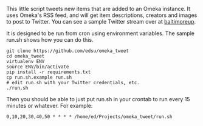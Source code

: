 This little script tweets new items that are added to an Omeka instance. It uses
Omeka\'s RSS feed, and will get item descriptions, creators and images to post to Twitter. You can see a sample Twitter stream over at [baltimoreup](https://twitter.com/baltimoreup).

It is designed to be run from cron using environment variables. The sample
run.sh shows how you can do this.

    git clone https://github.com/edsu/omeka_tweet
    cd omeka_tweet
    virtualenv ENV
    source ENV/bin/activate
    pip install -r requirements.txt
    cp run.sh.example run.sh
    # edit run.sh with your Twitter credentials, etc.
    ./run.sh

Then you should be able to just put run.sh in your crontab to run 
every 15 minutes or whatever. For example:

    0,10,20,30,40,50 * * * * /home/ed/Projects/omeka_tweet/run.sh
